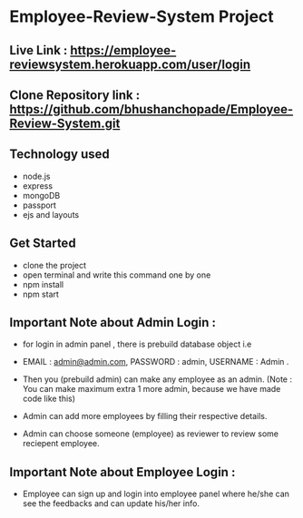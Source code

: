 # Employee-Review-System Project
## Live Link : https://employee-reviewsystem.herokuapp.com/user/login

## Clone Repository link : https://github.com/bhushanchopade/Employee-Review-System.git

## Technology used 
- node.js
- express
- mongoDB
- passport
- ejs and layouts

## Get Started 
- clone the project
- open terminal and write this command one by one
- npm install
- npm start

## Important Note about Admin Login :
- for login in admin panel , there is prebuild database object i.e 

- EMAIL : admin@admin.com,
  PASSWORD : admin, 
  USERNAME : Admin .

- Then you (prebuild admin) can make any employee as an admin.
  (Note : You can make maximum extra 1 more admin, because we have made code like this)
  
- Admin can add more employees by filling their respective details.
- Admin can choose someone (employee) as reviewer to review some reciepent employee.

## Important Note about Employee Login :
- Employee can sign up and login into employee panel where he/she can see the feedbacks and can update his/her info.


